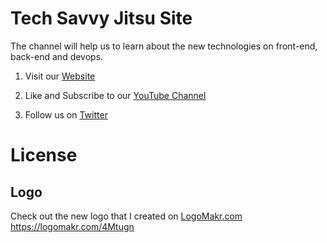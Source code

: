 # Tech Savvy Jitsu Site

The channel will help us to learn about the new technologies on front-end, back-end and devops.

1. Visit our [Website](https://techsavvyjitsu.github.io/site)

2. Like and Subscribe to our [YouTube Channel](https://www.youtube.com/channel/UCQHsDMLPAkQhXx26ofphqYQ)

3. Follow us on [Twitter](https://twitter.com/techsavvyjitsu)

# License

## Logo

Check out the new logo that I created on <a href="http://logomakr.com" title="Logo Makr">LogoMakr.com</a> https://logomakr.com/4Mtugn